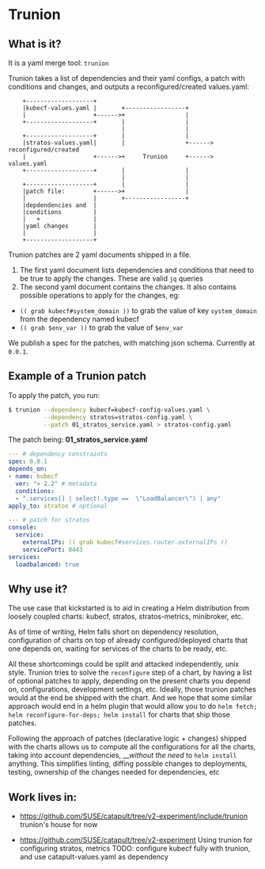# Trunion #


## What is it? ##

It is a yaml merge tool: `trunion`

Trunion takes a list of dependencies and their yaml configs, a patch with
conditions and changes, and outputs a reconfigured/created values.yaml:

```
    +-------------------+
    |kubecf-values.yaml |       +-----------------+
    |                   +------>+                 |
    +-------------------+       |                 |
                                |                 |
    +-------------------+       |                 |
    |stratos-values.yaml|       |                 +------> reconfigured/created
    |                   +------>+     Trunion     +------>   values.yaml
    +-------------------+       |                 |
                                |                 |
    +-------------------+       |                 |
    |patch file:        +------>+                 |
    |                   |       +-----------------+
    |depdendencies and  |
    |conditions         |
    |   +               |
    |yaml changes       |
    |                   |
    +-------------------+
```

Trunion patches are 2 yaml documents shipped in a file.
1. The first yaml document lists dependencies and conditions that need to be
  true to apply the changes. These are valid `jq` queries
2. The second yaml document contains the changes. It also contains possible
  operations to apply for the changes, eg:
  * `(( grab kubecf#system_domain ))` to grab the value of key `system_domain`
  from the dependency named kubecf
  * `(( grab $env_var ))` to grab the value of `$env_var`

We publish a spec for the patches, with matching json schema. Currently at `0.0.1`.


## Example of a Trunion patch ##

To apply the patch, you run:
```sh
$ trunion --dependency kubecf=kubecf-config-values.yaml \
          --dependency stratos=stratos-config.yaml \
          --patch 01_stratos_service.yaml > stratos-config.yaml
```

The patch being: __01_stratos_service.yaml__
```yaml
--- # dependency constraints
spec: 0.0.1
depends_on:
- name: kubecf
  ver: "> 2.2" # metadata
  conditions:
  - ".services[] | select(.type ==  \"LoadBalancer\") | any"
apply_to: stratos # optional

--- # patch for stratos
console:
  service:
    externalIPs: (( grab kubecf#services.router.externalIPs ))
    servicePort: 8443
services:
  loadbalanced: true
```


## Why use it? ##

The use case that kickstarted is to aid in creating a Helm distribution from
loosely coupled charts: kubecf, stratos, stratos-metrics, minibroker, etc.

As of time of writing, Helm falls short on dependency resolution, configuration
of charts on top of already configured/deployed charts that one depends on,
waiting for services of the charts to be ready, etc.

All these shortcomings could be split and attacked independently, unix style.
Trunion tries to solve the `reconfigure` step of a chart, by having a list of
optional patches to apply, depending on the present charts you depend on,
configurations, development settings, etc.
Ideally, those trunion patches would at the end be shipped with the chart.
And we hope that some similar approach would end in a helm plugin that would
allow you to do `helm fetch; helm reconfigure-for-deps; helm install` for charts
that ship those patches.

Following the approach of patches (declarative logic + changes) shipped with the
charts allows us to compute all the configurations for all the charts, taking
into account dependencies, ___without the need_ to `helm install` anything. This
simplifies linting, diffing possible changes to deployments, testing, ownership
of the changes needed for dependencies, etc

## Work lives in: ##

- https://github.com/SUSE/catapult/tree/v2-experiment/include/trunion
  trunion's house for now

- https://github.com/SUSE/catapult/tree/v2-experiment
  Using trunion for configuring stratos, metrics
  TODO: configure kubecf fully with trunion, and use catapult-values.yaml as dependency
